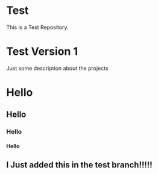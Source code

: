 # Test
This is a Test Repository.

# Test Version 1
Just some description about the projects


# Hello
## Hello
### Hello
#### Hello


## I Just added this in the test branch!!!!!
